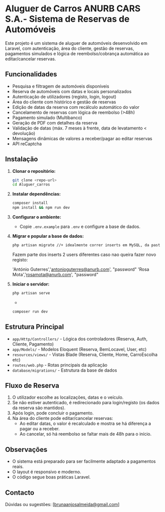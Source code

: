 # Aluguer de Carros ANURB CARS S.A.- Sistema de Reservas de Automóveis

Este projeto é um sistema de aluguer de automóveis desenvolvido em Laravel, com autenticação, área do cliente, gestão de reservas, pagamentos simulados e lógica de reembolso/cobrança automática ao editar/cancelar reservas.

## Funcionalidades

- Pesquisa e filtragem de automóveis disponíveis
- Reserva de automóveis com datas e locais personalizados
- Autenticação de utilizadores (registo, login, logout)
- Área do cliente com histórico e gestão de reservas
- Edição de datas da reserva com recálculo automático do valor
- Cancelamento de reservas com lógica de reembolso (>48h)
- Pagamento simulado (Multibanco)
- Geração de PDF com detalhes da reserva
- Validação de datas (máx. 7 meses à frente, data de levatamento < devolução)
- Mensagens dinâmicas de valores a receber/pagar ao editar reservas
- API reCaptcha

## Instalação

1. **Clonar o repositório:**
   ```bash
   git clone <repo-url>
   cd Aluguer_carros
   ```
2. **Instalar dependências:**
   ```bash
   composer install
   npm install && npm run dev
   ```
3. **Configurar o ambiente:**
   - Copie `.env.example` para `.env` e configure a base de dados.
   
4. **Migrar e popular a base de dados:**
   ```bash
   php artisan migrate //+ idealmente correr inserts em MySQL, da pasta app/Script/locacao_carros, para popular a BD
   ```

   Fazem parte dos inserts 2 users diferentes caso nao queira fazer novo registo: 

   'António Guterres','antonioguterres@anurb.com', "password"
   'Rosa Mota','rosamota@anurb.com', "password"
   
5. **Iniciar o servidor:**
   ```bash
   php artisan serve
   ```
   +
   ```bash
   composer run dev
   ``` 

## Estrutura Principal

- `app/Http/Controllers/` - Lógica dos controladores (Reserva, Auth, Cliente, Pagamento)
- `app/Models/` - Modelos Eloquent (Reserva, BemLocavel, User, etc)
- `resources/views/` - Vistas Blade (Reserva, Cliente, Home, CarroEscolha etc)
- `routes/web.php` - Rotas principais da aplicação
- `database/migrations/` - Estrutura da base de dados 

## Fluxo de Reserva

1. O utilizador escolhe as localizações, datas e o veículo.
2. Se não estiver autenticado, é redirecionado para login/registo (os dados da reserva são mantidos).
3. Após login, pode concluir o pagamento.
4. Na área do cliente pode editar/cancelar reservas:
   - Ao editar datas, o valor é recalculado e mostra se há diferença a pagar ou a receber.
   - Ao cancelar, só há reembolso se faltar mais de 48h para o início.

## Observações

- O sistema está preparado para ser facilmente adaptado a pagamentos reais.
- O layout é responsivo e moderno.
- O código segue boas práticas Laravel.

## Contacto
Dúvidas ou sugestões: [brunaanjosalmeida@gmail.com]
